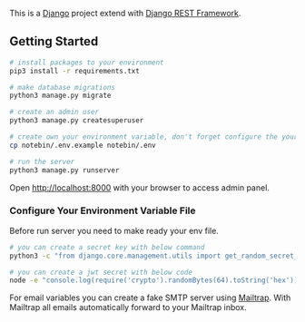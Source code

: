 This is a [Django](https://www.djangoproject.com/) project extend with [Django REST Framework](https://www.django-rest-framework.org/).

## Getting Started

```bash
# install packages to your environment
pip3 install -r requirements.txt

# make database migrations
python3 manage.py migrate

# create an admin user
python3 manage.py createsuperuser

# create own your environment variable, don't forget configure the your env file
cp notebin/.env.example notebin/.env

# run the server
python3 manage.py runserver
```

Open [http://localhost:8000](http://localhost:8000/admin) with your browser to access admin panel.


### Configure Your Environment Variable File

Before run server you need to make ready your env file.

```bash
# you can create a secret key with below command
python3 -c "from django.core.management.utils import get_random_secret_key; print(get_random_secret_key())"

# you can create a jwt secret with below code
node -e "console.log(require('crypto').randomBytes(64).toString('hex'))"
```

For email variables you can create a fake SMTP server using [Mailtrap](https://mailtrap.io/). With Mailtrap all emails automatically forward to your Mailtrap inbox.